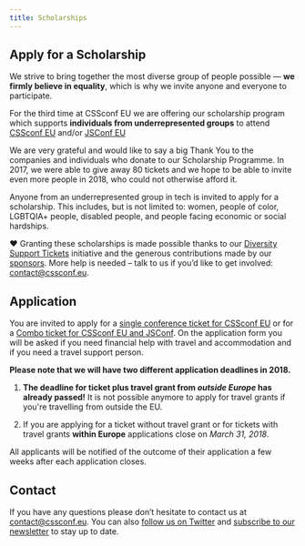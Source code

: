 ```yaml
---
title: Scholarships
---
```


## Apply for a Scholarship

We strive to bring together the most diverse group of people possible — **we firmly believe in equality**, which is why we invite anyone and everyone to participate.

For the third time at CSSconf EU we are offering our scholarship program which supports **individuals from underrepresented groups** to attend [CSSconf EU](http://2018.cssconf.eu/) and/or [JSConf EU](http://2018.jsconf.eu/)

We are very grateful and would like to say a big Thank You to the companies and individuals who donate to our Scholarship Programme. In 2017, we were able to give away 80 tickets and we hope to be able to invite even more people in 2018, who could not otherwise afford it.

Anyone from an underrepresented group in tech is invited to apply for a scholarship. This includes, but is not limited to: women, people of color, LGBTQIA+ people, disabled people, and people facing economic or social hardships.

❤️
Granting these scholarships is made possible thanks to our [Diversity Support Tickets](https://ti.to/cssconfeu/cssconfeu-2018/) initiative and the generous contributions made by our [sponsors](https://2018.cssconf.eu/sponsors). More help is needed – talk to us if you’d like to get involved: [contact@cssconf.eu](mailto:contact@cssconf.eu).

## Application

You are invited to apply for a [single conference ticket for CSSconf EU](https://docs.google.com/forms/d/e/1FAIpQLSfDZZndGddKY1Rf8iVogv1dftqlorIdYHiwYjIu2mb9vSPowA/viewform) or for a [Combo ticket for CSSconf EU and JSConf](https://docs.google.com/forms/d/e/1FAIpQLScXcDNJZ1uK5VwdnHzqqrRqfQ-sQk_8mewCzPMn2ln2NbmQUQ/viewform). On the application form you will be asked if you need financial help with travel and accommodation and if you need a travel support person.

**Please note that we will have two different application deadlines in 2018.**

1. **The deadline for ticket plus travel grant from *outside Europe* has already passed!** It is not possible anymore to apply for travel grants if you're travelling from outside the EU.

2. If you are applying for a ticket without travel grant or for tickets with travel grants **within Europe** applications close on *March 31, 2018*.

All applicants will be notified of the outcome of their application a few weeks after each application closes.

## Contact

If you have any questions please don’t hesitate to contact us at [contact@cssconf.eu](mailto:contact@cssconf.eu). You can also [follow us on Twitter](https://twitter.com/cssconfeu) and [subscribe to our newsletter](https://confirmsubscription.com/h/d/879A481DB04CB70D) to stay up to date.
